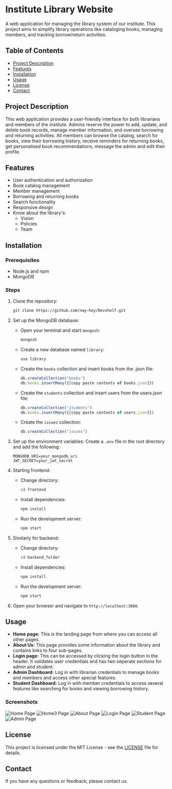 # Institute Library Website

A web application for managing the library system of our institute. This project aims to simplify library operations like cataloging books, managing members, and tracking borrow/return activities.

## Table of Contents
- [Project Description](#project-description)
- [Features](#features)
- [Installation](#installation)
- [Usage](#usage)
- [License](#license)
- [Contact](#contact)

## Project Description
This web application provides a user-friendly interface for both librarians and members of the institute. Admins reserve the power to add, update, and delete book records, manage member information, and oversee borrowing and returning activities. All members can browse the catalog, search for books, view their borrowing history, receive reminders for returning books, get personalised book recommendations, message the admin and edit their profile. 

## Features
- User authentication and authorization
- Book catalog management 
- Member management 
- Borrowing and returning books
- Search functionality
- Responsive design
- Know about the library's:
    - Vision
    - Policies
    - Team
      
## Installation

### Prerequisites
- Node.js and npm
- MongoDB

### Steps
1. Clone the repository:
    ```bash
    git clone https://github.com/nay-hey/Devshelf.git
    ```

2. Set up the MongoDB database:
    - Open your terminal and start `mongosh`:
        ```bash
        mongosh
        ```
    - Create a new database named `library`:
        ```javascript
        use library
        ```
    - Create the `books` collection and insert books from the .json file:
        ```javascript
        db.createCollection("books")
        db.books.insertMany({[copy paste contents of books.json]})
        ```
    - Create the `students` collection and insert users from the users.json file:
        ```javascript
        db.createCollection("students")
        db.books.insertMany({[copy paste contents of users.json]})
        ```
    - Create the `issues` collection:
        ```javascript
        db.createCollection("issues")
        ```

3. Set up the environment variables:
    Create a `.env` file in the root directory and add the following:
    ```env
    MONGODB_URI=your_mongodb_uri
    JWT_SECRET=your_jwt_secret
    ```
4. Starting frontend:

    - Change directory:
        ```bash
        cd frontend
        ```
   
    - Install dependencies:
        ```bash
        npm install
        ```
   
    - Run the development server:
        ```bash
        npm start
        ```
5. Similarly for backend:

    - Change directory:
        ```bash
        cd backend_folder
        ```
   
    - Install dependencies:
        ```bash
        npm install
        ```
   
    - Run the development server:
        ```bash
        npm start
        ```

7. Open your browser and navigate to `http://localhost:3000`.

## Usage
- **Home page:** This is the landing page from where you can access all other pages. 
- **About Us:** This page provides some information about the library and contains links to four sub-pages.
- **Login page:** This can be accessed by clicking the login button in the header. It validates user credentials and has two seperate sections for admin and student.
- **Admin Dashboard:** Log in with librarian credentials to manage books and members and access other special features.
- **Student Dashboard:** Log in with member credentials to access several features like searching for books and viewing borrowing history.

### Screenshots
![Home Page](/home.png)
![Home3 Page](/home3.png)
![About Page](/about.png)
![Login Page](/login.png)
![Student Page](/student.png)
![Admin Page](/admin.png)

## License
This project is licensed under the MIT License - see the [LICENSE](LICENSE) file for details.

## Contact
If you have any questions or feedback, please contact us.

